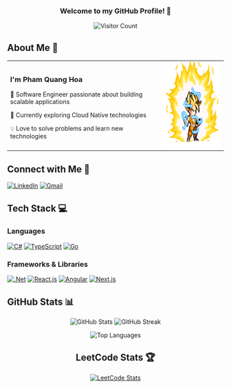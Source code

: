 <div align="center">

### Welcome to my GitHub Profile! 👋

![Visitor Count](https://profile-counter.glitch.me/hoapham1404/count.svg)

</div>

## About Me 💫
|||
|-|-|
| <h3>I'm <stronjkjkg>Pham Quang Hoa</strong></h3> <p>🚀 Software Engineer passionate about building scalable applications</p> <p>🌱 Currently exploring Cloud Native technologies</p> <p>💡 Love to solve problems and learn new technologies</p> | <img src="goku.gif" alt="goku" width="200" height="200"> |


## Connect with Me 🤝

[![LinkedIn](https://img.shields.io/badge/linkedin-%230077B5.svg?style=for-the-badge&logo=linkedin&logoColor=white)](https://www.linkedin.com/in/phamquanghoa/)
[![Gmail](https://img.shields.io/badge/Gmail-D14836?style=for-the-badge&logo=gmail&logoColor=white)](mailto:phamquanghoa1404@gmail.com)

## Tech Stack 💻

### Languages
[![C#](https://img.shields.io/badge/c%23-%23239120.svg?style=for-the-badge&logo=csharp&logoColor=white)](https://docs.microsoft.com/en-us/dotnet/csharp/)
[![TypeScript](https://img.shields.io/badge/typescript-%23007ACC.svg?style=for-the-badge&logo=typescript&logoColor=white)](https://www.typescriptlang.org/)
[![Go](https://img.shields.io/badge/go-%2300ADD8.svg?style=for-the-badge&logo=go&logoColor=white)](https://golang.org/)

### Frameworks & Libraries
[![.Net](https://img.shields.io/badge/.NET-5C2D91?style=for-the-badge&logo=.net&logoColor=white)](https://dotnet.microsoft.com/)
[![React.js](https://img.shields.io/badge/react-%2320232a.svg?style=for-the-badge&logo=react&logoColor=%2361DAFB)](https://reactjs.org/)
[![Angular](https://img.shields.io/badge/angular-%23DD0031.svg?style=for-the-badge&logo=angular&logoColor=white)](https://angular.io/)
[![Next.js](https://img.shields.io/badge/Next-black?style=for-the-badge&logo=next.js&logoColor=white)](https://nextjs.org/)

## GitHub Stats 📊

<div align="center">

![GitHub Stats](https://github-readme-stats.vercel.app/api?username=hoapham1404&show_icons=true&theme=radical)
![GitHub Streak](https://github-readme-streak-stats.herokuapp.com/?user=hoapham1404&theme=radical)

![Top Languages](https://github-readme-stats.vercel.app/api/top-langs/?username=hoapham1404&layout=compact&theme=radical)

## LeetCode Stats 🏆

[![LeetCode Stats](https://leetcard.jacoblin.cool/20520995?theme=transparent&ext=heatmap)](https://leetcode.com/20520995/)

</div>
